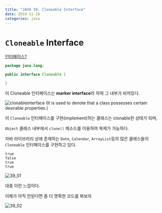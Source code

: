 ```yaml
---
title: "JAVA 39. Cloneable Interface"
date: 2019-11-10
categories: java
---
```


# ``Cloneable`` Interface

[인터페이스?](https://detegice.github.io/chapter5-04-abstract-class-and-interface/)

```java
package java.lang;

public interface Cloneable {

}
```

이 Cloneable 인터페이스는 **marker interface**라 하여 그 내부가 비어있다.

![clonableinterface](https://user-images.githubusercontent.com/26007107/68531309-43ed9000-0354-11ea-9642-d7f49f321b96.PNG)
(It is used to denote that a class possesses certain desirable properties.)

이 ``Cloneable`` 인터페이스를 구현(implement)하는 클래스는 clonable한 상태가 되며, 

``Object`` 클래스 내부에서 ``clone()`` 메소드를 이용하여 복제가 가능하다.

자바 라이브러리 상에 존재하는 ``Date``, ``Calendar``, ``ArrayList``등의 많은 클래스들이 ``Cloneable`` 인터페이스를 구현하고 있다.

<script src="https://gist.github.com/DetegiCE/2230412c8b30570a995ac3db55842ee1.js"></script>

```
true
false
true
true
```

![39_01](https://user-images.githubusercontent.com/26007107/68531457-9aa79980-0355-11ea-8f0f-5c291422df0e.png)

대충 이런 느낌이다.

이해가 아직 안된다면 좀 더 명확한 코드를 봐보자

<script src="https://gist.github.com/DetegiCE/0a2f6b8a161947e6077081a6f36eb664.js"></script>

![39_02](https://user-images.githubusercontent.com/26007107/68531541-b8293300-0356-11ea-9af8-9f02d9eefa5c.png)
